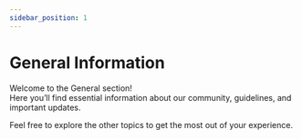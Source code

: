 ```yaml
---
sidebar_position: 1
---
```


# General Information

Welcome to the General section!  
Here you’ll find essential information about our community, guidelines, and important updates.

Feel free to explore the other topics to get the most out of your experience.
